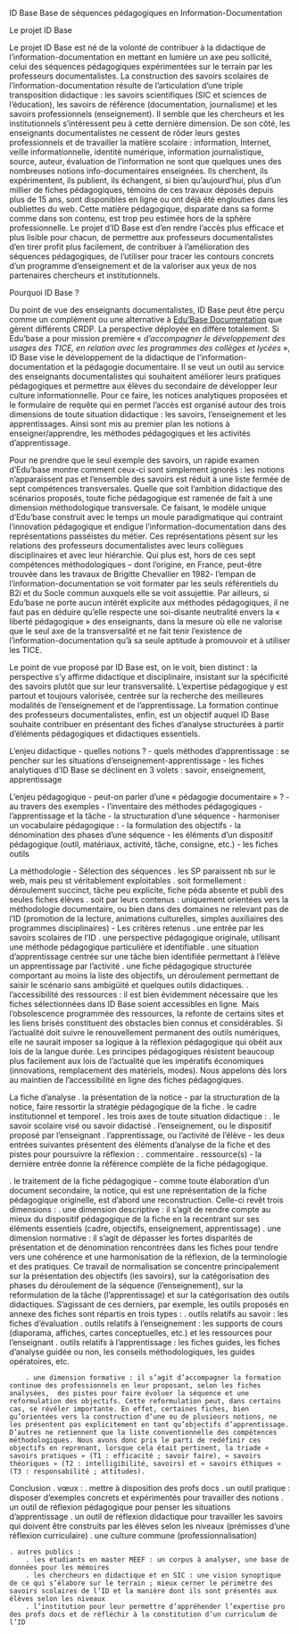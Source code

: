 ID Base
Base de séquences pédagogiques en Information-Documentation



Le projet ID Base
  
Le projet ID Base est né de la volonté de contribuer à la didactique de l’information-documentation en mettant en lumière un axe peu sollicité, celui des séquences pédagogiques expérimentées sur le terrain par les professeurs documentalistes. La construction des savoirs scolaires de l’information-documentation résulte de l’articulation d’une triple transposition didactique : les savoirs scientifiques (SIC et sciences de l’éducation), les savoirs de référence (documentation, journalisme) et les savoirs professionnels (enseignement). Il semble que les chercheurs et les institutionnels s’intéressent peu à cette dernière dimension. De son côté, les enseignants documentalistes ne cessent de rôder leurs gestes professionnels et de travailler la matière scolaire : information, Internet, veille informationnelle, identité numérique, information journalistique, source, auteur, évaluation de l’information ne sont que quelques unes des nombreuses notions info-documentaires enseignées. Ils cherchent, ils expérimentent, ils publient, ils échangent, si bien qu’aujourd’hui, plus d’un millier de fiches pédagogiques, témoins de ces travaux déposés depuis plus de 15 ans, sont disponibles en ligne ou ont déjà été englouties dans les oubliettes du web. Cette matière pédagogique, disparate dans sa forme comme dans son contenu, est trop peu estimée hors de la sphère professionnelle. Le projet d’ID Base est d’en rendre l’accès plus efficace et plus lisible pour chacun, de permettre aux professeurs documentalistes d’en tirer profit plus facilement, de contribuer à l’amélioration des séquences pédagogiques, de l’utiliser pour tracer les contours  concrets d’un programme d’enseignement et de la valoriser aux yeux de nos partenaires chercheurs et institutionnels.

Pourquoi ID Base ?

Du point de vue des enseignants documentalistes, ID Base peut être perçu comme un complément ou une alternative à [Edu’Base Documentation]( http://eduscol.education.fr/bd/urtic/documentation/) que gèrent différents CRDP. La perspective déployée en diffère totalement. Si Edu’base a pour mission première « *d’accompagner le développement des usages des TICE, en relation avec les programmes des collèges et lycées* », ID Base vise le développement de la didactique de l’information-documentation et la pédagogie documentaire. Il se veut un outil au service des enseignants documentalistes qui souhaitent améliorer leurs pratiques pédagogiques et permettre aux élèves du secondaire de développer leur culture informationnelle. Pour ce faire, les notices analytiques proposées et le formulaire de requête qui en permet l’accès est organisé autour des trois dimensions de toute situation didactique : les savoirs, l’enseignement et les apprentissages. Ainsi sont mis au premier plan les notions à enseigner/apprendre, les méthodes pédagogiques et les activités d’apprentissage. 

Pour ne prendre que le seul exemple des savoirs, un rapide examen d’Edu’base montre comment ceux-ci sont simplement ignorés : les notions n’apparaissent pas et l’ensemble des savoirs est réduit à une liste fermée de sept compétences transversales. Quelle que soit l’ambition didactique des scénarios proposés, toute fiche pédagogique est ramenée de fait à une dimension méthodologique transversale. Ce faisant, le modèle unique d’Edu’base construit avec le temps un moule paradigmatique qui contraint l’innovation pédagogique et endigue l’information-documentation dans des représentations passéistes du métier. Ces représentations pèsent sur les relations des professeurs documentalistes avec leurs collègues disciplinaires et avec leur hiérarchie. Qui plus est, hors de ces sept compétences méthodologiques – dont l’origine, en France, peut-être trouvée dans les travaux de Brigitte Chevallier en 1982- l’empan de l’information-documentation se voit formater par les seuls référentiels du B2i et du Socle commun auxquels elle se voit assujettie. Par ailleurs, si Edu’base ne porte aucun intérêt explicite aux méthodes pédagogiques, il ne faut pas en déduire qu’elle respecte une soi-disante neutralité envers la « liberté pédagogique » des enseignants, dans la mesure où elle ne valorise que le seul axe de la transversalité et ne fait tenir l’existence de l’information-documentation qu’à sa seule aptitude à promouvoir et à utiliser les TICE.
		 
Le point de vue proposé par ID Base est, on le voit, bien distinct : la perspective s’y affirme didactique et disciplinaire, insistant sur la spécificité des savoirs plutôt que sur leur transversalité. L’expertise pédagogique y est partout et toujours valorisée, centrée sur la recherche des meilleures modalités de l’enseignement et de l’apprentissage. La formation continue des professeurs documentalistes, enfin, est un objectif auquel ID Base souhaite contribuer en présentant des fiches d’analyse structurées à partir d’éléments pédagogiques et didactiques essentiels.

L’enjeu didactique
	- quelles notions ?
	- quels méthodes d’apprentissage : se pencher sur les situations d’enseignement-apprentissage
	- les fiches analytiques d’ID Base se déclinent en 3 volets : savoir, enseignement, apprentissage

L’enjeu pédagogique
	- peut-on parler d’une « pédagogie documentaire » ?
	- au travers des exemples
	- l’inventaire des méthodes pédagogiques
	- l’apprentissage et la tâche
	- la structuration d’une séquence
	- harmoniser un vocabulaire pédagogique :
		- la formulation des objectifs
		- la dénomination des phases d’une séquence
		- les éléments d’un dispositif pédagogique (outil, matériaux, activité, tâche, consigne, etc.)
		- les fiches outils

La méthodologie
	- Sélection des séquences
		. les SP paraissent nb sur le web, mais peu st véritablement exploitables 
			. soit formellement : déroulement succinct, tâche peu explicite, fiche péda absente et publi des seules fiches élèves
			. soit par leurs contenus : uniquement orientées vers la méthodologie documentaire, ou bien dans des domaines ne relevant pas de l’ID (promotion de la lecture, animations culturelles, simples auxiliaires des programmes disciplinaires)
	- Les critères retenus
		. une entrée par les savoirs scolaires de l’ID
		. une perspective pédagogique originale, utilisant une méthode pédagogique particulière et identifiable
		. une situation d’apprentissage centrée sur une tâche bien identifiée  permettant à l’élève un apprentissage par l’activité
		. une fiche pédagogique structurée comportant au moins la liste des objectifs, un déroulement permettant de saisir le scénario sans ambigüité et quelques outils didactiques.
		. l’accessibilité des ressources : il est bien évidemment nécessaire que les fiches sélectionnées dans ID Base soient accessibles en ligne. Mais l’obsolescence programmée des ressources, la refonte de certains sites et les liens brisés constituent des obstacles bien connus et considérables. Si l’actualité doit suivre le renouvellement permanent des outils numériques, elle ne saurait imposer sa logique à la réflexion pédagogique qui obéit aux lois de la langue durée. Les principes pédagogiques résistent beaucoup plus facilement aux lois de l’actualité que les impératifs économiques (innovations, remplacement des matériels, modes). Nous appelons dès lors au maintien de l’accessibilité en ligne des fiches pédagogiques.

La fiche d’analyse
   . la présentation de la notice
	- par la structuration de la notice, faire ressortir la stratégie pédagogique de la fiche
		. le cadre institutionnel et temporel
		. les trois axes de toute situation didactique :
			. le savoir scolaire visé ou savoir didactisé
			. l’enseignement, ou le dispositif proposé par l’enseignant
			. l’apprentissage, ou l’activité de l’élève
	- les deux entrées suivantes présentent des éléments d’analyse de la fiche et des pistes pour poursuivre la réflexion :
			. commentaire 
			. ressource(s)
	- la dernière entrée donne la référence complète de la fiche pédagogique.

. le traitement de la fiche pédagogique
	- comme toute élaboration d’un document secondaire, la notice, qui est une représentation de la fiche pédagogique originelle, est d’abord une reconstruction. Celle-ci  revêt trois dimensions :
		. une dimension descriptive : il s’agit de rendre compte au mieux du dispositif pédagogique de la fiche en la recentrant sur ses éléments essentiels (cadre, objectifs, enseignement, apprentissage)
		. une dimension normative : il s’agit de dépasser les fortes disparités de présentation et de dénomination rencontrées dans les fiches pour tendre vers une cohérence et une harmonisation de la réflexion, de la terminologie et des pratiques. Ce travail de normalisation se concentre principalement sur la présentation des objectifs (les savoirs), sur la catégorisation des phases du déroulement de la séquence (l’enseignement), sur la reformulation de la tâche (l’apprentissage) et sur la catégorisation des outils didactiques. S’agissant de ces derniers, par exemple, les outils proposés en annexe des fiches sont répartis en trois types :
			. outils relatifs au savoir : les fiches d’évaluation
			. outils relatifs à l’enseignement : les supports de cours (diaporama, affiches, cartes conceptuelles, etc.) et les ressources pour l’enseignant
			. outils relatifs à l’apprentissage : les fiches guides, les fiches d’analyse guidée ou non, les conseils méthodologiques, les guides opératoires, etc.

		. une dimension formative : il s’agit d’accompagner la formation continue des professionnels en leur proposant, selon les fiches analysées,  des pistes pour faire évoluer la séquence et une reformulation des objectifs. Cette reformulation peut, dans certains cas, se révéler importante. En effet, certaines fiches, bien qu’orientées vers la construction d’une ou de plusieurs notions, ne les présentent pas explicitement en tant qu’objectifs d’apprentissage. D’autres ne retiennent que la liste conventionnelle des compétences méthodologiques. Nous avons donc pris le parti de redéfinir ces objectifs en reprenant, lorsque cela était pertinent, la triade « savoirs pratiques » (T1 : efficacité ; savoir faire), « savoirs théoriques » (T2 : intelligibilité, savoirs) et « savoirs éthiques » (T3 : responsabilité ; attitudes). 



Conclusion
	. vœux :
		. mettre à disposition des profs docs 
			. un outil pratique : disposer d’exemples concrets et expérimentés pour travailler des notions
			. un outil de réflexion pédagogique pour penser les situations d’apprentissage
			. un outil de réflexion didactique pour travailler les savoirs qui doivent être construits par les élèves selon les niveaux (prémisses d’une réflexion curriculaire)
		. une culture commune (professionnalisation)

	. autres publics :
		. les étudiants en master MEEF : un corpus à analyser, une base de données pour les mémoires
		. les chercheurs en didactique et en SIC : une vision synoptique de ce qui s’élabore sur le terrain ; mieux cerner le périmètre des savoirs scolaires de l’ID et la manière dont ils sont présentés aux élèves selon les niveaux
		. l’institution pour leur permettre d’appréhender l’expertise pro des profs docs et de réfléchir à la constitution d’un curriculum de l’ID


